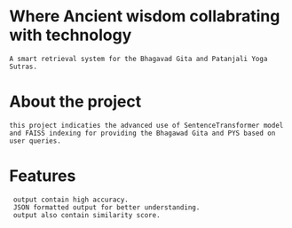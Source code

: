 # Where Ancient wisdom collabrating with technology
    A smart retrieval system for the Bhagavad Gita and Patanjali Yoga Sutras.
# About the project 
    this project indicaties the advanced use of SentenceTransformer model and FAISS indexing for providing the Bhagawad Gita and PYS based on user queries.
# Features 
     output contain high accuracy.
     JSON formatted output for better understanding.
     output also contain similarity score.
